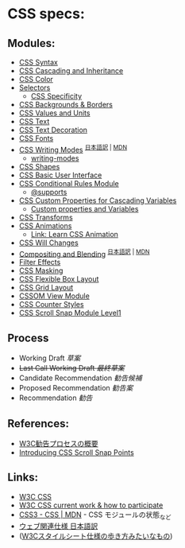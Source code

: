 # CSS specs:
## Modules:
- [CSS Syntax](https://www.w3.org/TR/css-syntax-3)
- [CSS Cascading and Inheritance](https://www.w3.org/TR/css-cascade-3)
- [CSS Color](https://www.w3.org/TR/css3-color)
- [Selectors](https://www.w3.org/TR/selectors)<br>
  - [CSS Specificity](specificity.md)
- [CSS Backgrounds & Borders](https://www.w3.org/TR/css3-background)
- [CSS Values and Units](https://www.w3.org/TR/css-values-3)
- [CSS Text](https://www.w3.org/TR/css-text-3)
- [CSS Text Decoration](https://www.w3.org/TR/css-text-decor-3)
- [CSS Fonts](https://www.w3.org/TR/css3-fonts)
- [CSS Writing Modes](https://www.w3.org/TR/css-writing-modes-3/) <sup>[日本語訳](https://triple-underscore.github.io/css-writing-modes-ja.html) | [MDN](https://developer.mozilla.org/ja/docs/Web/CSS/writing-mode)</sup><br>
  - [writing-modes](writing-modes.md)
- [CSS Shapes](https://www.w3.org/TR/css-shapes-1/)
- [CSS Basic User Interface](https://www.w3.org/TR/css3-ui)
- [CSS Conditional Rules Module](https://www.w3.org/TR/css3-conditional/)<br>
  - [@supports](supports.md)
- [CSS Custom Properties for Cascading Variables](https://www.w3.org/TR/css-variables/)<br>
  - [Custom properties and Variables](variables.md)
- [CSS Transforms](https://www.w3.org/TR/css3-transitions/)
- [CSS Animations](https://www.w3.org/TR/css3-animations/)
  - [Link: Learn CSS Animation](https://cssanimation.rocks/)
- [CSS Will Changes](https://www.w3.org/TR/css-will-change-1/)
- [Compositing and Blending](https://www.w3.org/TR/compositing-1/) <sup>[日本語訳](https://triple-underscore.github.io/compositing-ja.html) | [MDN](https://developer.mozilla.org/ja/docs/Web/CSS/background-blend-mode)</sup>
- [Filter Effects](https://www.w3.org/TR/filter-effects/)
- [CSS Masking](https://www.w3.org/TR/css-masking-1)
- [CSS Flexible Box Layout](https://www.w3.org/TR/css-flexbox-1)
- [CSS Grid Layout](https://www.w3.org/TR/css-grid-1)
- [CSSOM View Module](https://www.w3.org/TR/cssom-view-1/)
- [CSS Counter Styles](https://www.w3.org/TR/css-counter-styles-3/)
- [CSS Scroll Snap Module Level1](https://drafts.csswg.org/css-scroll-snap/)

## Process
- Working Draft _草案_
- ~~Last Call Working Draft _最終草案_~~
- Candidate Recommendation _勧告候補_
- Proposed Recommendation _勧告案_
- Recommendation _勧告_

## References:
- [W3C勧告プロセスの概要](http://www.kanzaki.com/w3c/process.html)
- [Introducing CSS Scroll Snap Points](https://css-tricks.com/introducing-css-scroll-snap-points/)

## Links:
- [W3C CSS](http://www.w3.org/TR/#tr_CSS)
- [W3C CSS current work & how to participate](http://www.w3.org/Style/CSS/current-work)
- [CSS3 - CSS | MDN](https://developer.mozilla.org/ja/docs/Web/CSS/CSS3) - CSS モジュールの状態<sub>など</sub>
- [ウェブ関連仕様 日本語訳](http://www.hcn.zaq.ne.jp/___/WEB/index.html)
- ([W3Cスタイルシート仕様の歩き方みたいなもの](http://momdo.hatenablog.jp/entry/20150911/1441977908))
